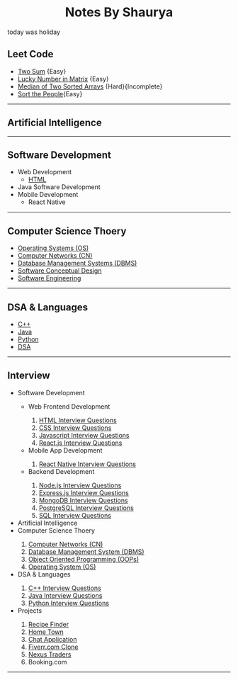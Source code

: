 <h1 style="text-align: center">Notes By Shaurya</h1>

today was holiday

<h2>Leet Code</h2>

- [Two Sum](./DSA%20and%20Languages/LeetCode/TwoSum.md) {Easy}
- [Lucky Number in Matrix](./DSA%20and%20Languages/LeetCode/Lucky%20Numbers%20in%20a%20Matrix.md) {Easy}
- [Median of Two Sorted Arrays](./DSA%20and%20Languages/LeetCode/Median%20of%20Two%20Sorted%20Arrays.md) {Hard}{Incomplete}
- [Sort the People](./DSA%20and%20Languages/LeetCode/Sort%20the%20People.md){Easy}

<hr />

<h2>Artificial Intelligence</h2>
<hr />

<h2>Software Development</h2>

- Web Development
    - [HTML](Development/Web/HTML.md)
- Java Software Development
- Mobile Development
    - React Native

<hr />

<h2>Computer Science Thoery</h2>

- [Operating Systems (OS)](/CS%20Theory/Operating%20Systems%20(OS)/OS.md)
- [Computer Networks (CN)](./CS%20Theory/Computer%20Netowkrs%20(CN)/CN.md)
- [Database Management Systems (DBMS)](./CS%20Theory/Database%20Management%20Systems%20(DBMS)/DBMS.md)
- [Software Conceptual Design](./CS%20Theory/Softare%20Conceptual%20Design/SCD.md)
- [Software Engineering](./CS%20Theory/Software%20Engineering/SE.md)

<hr />

<h2>DSA & Languages</h2>

- [C++](./DSA%20and%20Languages/C++/C++.md)
- [Java](./DSA%20and%20Languages/Java/Java.md)
- [Python](./DSA%20and%20Languages/Python/Python.md)
- [DSA](./DSA%20and%20Languages/DSA/DSA.md)

<hr />

<h2>Interview</h2>
<ul>
	<li>Software Development</li>
	<ul>
		<li>Web Frontend Development</li>
		<ol>
			<li><a href="/Interview/Software Development/HTML-Interview.md">HTML Interview Questions</a></li>
			<li><a href="/Interview/Software Development/CSS-Interview.md">CSS Interview Questions</a></li>
			<li><a href="/Interview/Software Development/JavaScript-Interview.md">Javascript Interview Questions</a></li>
			<li><a href="/Interview/Software Development/React.js-Interview.md">React.js Interview Questions</a></li>
		</ol>
		<li>Mobile App Development</li>
		<ol>
			<li><a href="/Interview/Software Development/ReactNative-Interview.md">React Native Interview Questions</a></li>
		</ol>
		<li>Backend Development</li>
		<ol>
			<li><a href="/Interview/Software Development/Node.js-Interview.md">Node.js Interview Questions</a></li>
			<li><a href="/Interview/Software Development/Express.js-Interview.md">Express.js Interview Questions</a></li>
			<li><a href="/Interview/Software Development/MongoDB-Interview.md">MongoDB Interview Questions</a></li>
			<li><a href="/Interview/Software Development/PostgreSQL-Interview.md">PostgreSQL Interview Questions</a></li>
			<li><a href="/Interview/Software Development/SQL-Interview.md">SQL Interview Questions</a></li>
		</ol>
	</ul>
	<li>Artificial Intelligence</li>
	<li>Computer Science Thoery</li>
	<ol>
		<li><a href="/Interview/CS Theory/CN-Interview.md">Computer Networks (CN)</a></li>
		<li><a href="/Interview/CS Theory/DBMS-Interview.md">Database Management System (DBMS)</a></li>
		<li><a href="/Interview/CS Theory/OOPs-Interview.md">Object Oriented Programming (OOPs)</a></li>
		<li><a href="/Interview/CS Theory/OS-Interview.md">Operating System (OS)</a></li>
	</ol>
	<li>DSA & Languages</li>
	<ol>
		<li><a href="/Interview/DSA and Languages/C++-Interview.md">C++ Interview Questions</a></li>
		<li><a href="/Interview/DSA and Languages/Java-Interview.md">Java Interview Questions</a></li>
		<li><a href="/Interview/DSA and Languages/Python-Interview.md">Python Interview Questions</a></li>
	</ol>
	<li>Projects</li>
	<ol>
		<li><a href="https://github.com/ShauryaChawan/Recipe-Finder">Recipe Finder</a></li>
		<li><a href="https://github.com/ShauryaChawan/Home-Town">Home Town</a></li>
		<li><a href="https://github.com/ShauryaChawan/Chat-Application">Chat Application</a></li>
		<li><a href="https://github.com/ShauryaChawan/Fiverr-Clone">Fiverr.com Clone</a></li>
		<li><a href="https://lucky-treacle-28f419.netlify.app/">Nexus Traders</a></li>
		<li>Booking.com</li>
	</ol>
</ul>
<hr />
